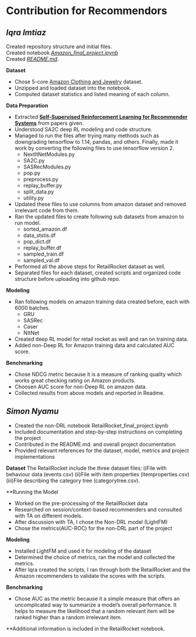 # Contribution for Recommendors

## *Iqra Imtiaz*

Created repository structure and initial files.\
Created notebook [*Amazon_final_project.ipynb*](https://github.com/iqra0908/590-Final-Project/blob/main/Amazon_final_project.ipynb)\
Created [*README.md*](https://github.com/iqra0908/590-Final-Project/blob/main/README.md).

**Dataset**
* Chose 5-core [Amazon Clothing and Jewelry](http://snap.stanford.edu/data/amazon/productGraph/categoryFiles/reviews_Clothing_Shoes_and_Jewelry_5.json.gz) dataset.
* Unzipped and loaded dataset into the notebook.
* Computed dataset statistics and listed meaning of each column.


**Data Preparation**
* Extracted [**Self-Supervised Reinforcement Learning for Recommender Systems**](https://arxiv.org/abs/2006.05779) from papers given.
* Understood SA2C deep RL modeling and code structure.
* Managed to run the files after trying many methods such as downgrading tensorflow to 1.14, pandas, and others. Finally, made it work by converting the following files to use tensorflow version 2.
  * NextItNetModules.py
  * SA2C.py
  * SASRecModules.py
  * pop.py
  * preprocess.py
  * replay_buffer.py
  * split_data.py
  * utility.py
* Updated these files to use columns from amazon dataset and removed irrelevant code from them. 
* Ran the updated files to create following sub datasets from amazon to run model.
  * sorted_amazon.df
  * data_ststis.df
  * pop_dict.df
  * replay_buffer.df
  * sampled_train.df
  * sampled_val.df
* Performed all the above steps for RetailRocket dataset as well.
* Separated files for each dataset, created scripts and organized code structure before uploading into github repo.

**Modeling**
* Ran following models on amazon training data created before, each with 6000 batches.
  * GRU
  * SASRec
  * Caser
  * NItNet
* Created deep RL model for retail rocket as well and ran on training data.
* Added non-Deep RL for Amazon training data and calculated AUC score.
  
**Benchmarking**
* Chose NDCG metric because it is a measure of ranking quality which works great checking rating on Amazon products.
* Choosen AUC score for non-Deep RL on amazon data.
* Collected results from above models and reported in Readme.

## *Simon Nyamu*

* Created the non-DRL notebook RetailRocket_final_project.ipynb
* Included documentation and step-by-step instructions on completing the project
* Contributed in the README.md. and overall project documentation
* Provided relevant references for the dataset, model, metrics and project implementations

**Dataset**
The RetailRocket include the three dataset files:
i)File with behaviour data (events.csv)
(ii)File with item properties (itemproperties.сsv)
(iii)File describing the category tree (categorytree.сsv).

**Running the Model
* Worked on the pre-processing of the RetailRocket data
* Researched on session/context-based recommenders and consulted with TA on different models.
* After discussion with TA, I chose the Non-DRL model (LightFM)
* Chose the metrics(AUC-ROC) for the non-DRL part of the project

**Modeling**
* Installed LightFM and used it for modeling of the dataset
* Determined the choice of metrics, ran the model and collected the metrics.
* After Iqra created the scripts, I ran through both the RetailRocket and the Amazon recommenders to validate the scores with the scripts.

**Benchmarking**
* Chose AUC as the metric because it a simple measure that offers an uncomplicated way to summarize a model’s overall performance. It helps to measure the likelihood that a random relevant item will be ranked higher than a random irrelevant item.

**Additional information is included in the RetailRocket notebook.
